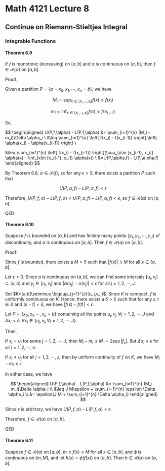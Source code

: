 # Math 4121 Lecture 8

## Continue on Riemann-Stieltjes Integral

### Integrable Functions

#### Theorem 6.9

If $f$ is monotonic (increasing) on $[a, b]$ and $\alpha$ is continuous on $[a, b]$, then $f\in \mathscr{R}(\alpha)$ on $[a, b]$.

Proof:

Given a partition $P = \{a = x_0, x_1, \cdots, x_n = b\}$, we have

$$
M_i = \sup_{x\in [x_{i-i}, x_i]} f(x)\leq f(x_{i})
$$

$$
m_i = \inf_{x\in [x_{i-1}, x_i]} f(x)\geq f(x_{i-1})
$$

So,

$$
\begin{aligned}
U(P,f,\alpha) - L(P,f,\alpha) &= \sum_{i=1}^{n} (M_i - m_i)\Delta \alpha_i \\
&\leq \sum_{i=1}^{n} \left[ f(x_i) - f(x_{i-1}) \right] \left[ \alpha(x_i) - \alpha(x_{i-1}) \right] \\

&\leq \sum_{i=1}^{n} \left[ f(x_i) - f(x_{i-1}) \right](\sup_{x\in [x_{i-1}, x_i]} \alpha(x) - \inf_{x\in [x_{i-1}, x_i]} \alpha(x)) \\
&=U(P,\alpha,f) - L(P,\alpha,f)
\end{aligned}
$$

By Theorem 6.8, $\alpha\in \mathscr{R}(f)$, so for any $\epsilon > 0$, there exists a partition $P$ such that

$$
U(P,\alpha,f) - L(P,\alpha,f) < \epsilon
$$

Therefore, $U(P,f,\alpha) - L(P,f,\alpha)<U(P,\alpha,f) - L(P,\alpha,f) < \epsilon$, so $f\in \mathscr{R}(\alpha)$ on $[a, b]$.

QED

#### Theorem 6.10

Suppose $f$ is bounded on $[a, b]$ and has finitely many points $\{y_1, y_2, \cdots, y_J\}$ of discontinuity, and $\alpha$ is continuous on $[a, b]$. Then $f\in \mathscr{R}(\alpha)$ on $[a, b]$.

Proof:

Since $f$ is bounded, there exists a $M>0$ such that $|f(x)|\leq M$ for all $x\in [a, b]$.

Let $\epsilon > 0$. Since $\alpha$ is continuous on $[a, b]$, we can find some intervals $[u_j,v_j]\subset (a,b)$ and $y_j\in [u_j,v_j]$ and $|\alpha(u_j) - \alpha(v_j)| < \epsilon$ for all $j=1,2,\cdots,J$.

Set $K=[a,b]\setminus \bigcup_{j=1}^{J}(u_j,v_j)$. Since $K$ is compact, $f$ is uniformly continuous on $K$. Hence, there exists a $\delta > 0$ such that for any $s,t\in K$ and $|s-t|<\delta$, we have $|f(s)-f(t)|<\epsilon$.

Let $P=\{x_0,x_1,\cdots,x_n=b\}$ containing all the points $u_j,v_j,\forall j=1,2,\cdots,J$ and $\Delta x_i<\delta,\forall x_i\notin \{u_j,v_j,\forall j=1,2,\cdots,J\}$.

Then,

If $x_i=u_j$ for some $j=1,2,\cdots,J$, then $M_i-m_i\leq M:=2\sup|f_x|$. But $\Delta \alpha_i\leq \epsilon$ for all $i=1,2,\cdots,n$.

If $x_i\neq u_j$ for all $j=1,2,\cdots,J$, then by uniform continuity of $f$ on $K$, we have $M_i-m_i\leq \epsilon$.

In either case, we have

$$
\begin{aligned}
U(P,f,\alpha) - L(P,f,\alpha) &= \sum_{i=1}^{n} (M_i - m_i)\Delta \alpha_i \\
&\leq J M\epsilon + \sum_{i=1}^{n} \epsilon \Delta \alpha_i \\
&= \epsilon(J M + \sum_{i=1}^{n} \Delta \alpha_i)
\end{aligned}
$$

Since $\epsilon$ is arbitrary, we have $U(P,f,\alpha) - L(P,f,\alpha) < \epsilon$.

Therefore, $f\in \mathscr{R}(\alpha)$ on $[a, b]$.

QED

#### Theorem 6.11

Suppose $f\in \mathscr{R}(\alpha)$ on $[a, b]$, $m\leq f(x)\leq M$ for all $x\in [a, b]$, and $\phi$ is continuous on $[m, M]$, and let $h(x)=\phi(f(x))$ on $[a, b]$. Then $h\in \mathscr{R}(\alpha)$ on $[a, b]$.
